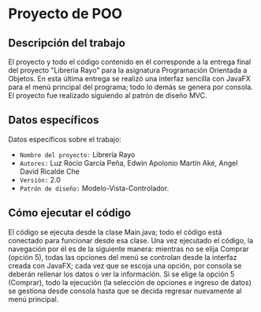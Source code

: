 # Proyecto de POO

## Descripción del trabajo

El proyecto y todo el código contenido en él corresponde a la entrega final del proyecto "Librería Rayo" para la asignatura
Programación Orientada a Objetos. En esta última entrega se realizó una interfaz sencilla con JavaFX para el menú principal del programa; todo lo demás se genera por consola.
El proyecto fue realizado siguiendo al patrón de diseño MVC. 

## Datos específicos

Datos específicos sobre el trabajo:

- `Nombre del proyecto:` Librería Rayo
- `Autores:` Luz Rocío García Peña, Edwin Apolonio Martín Aké, Angel David Ricalde Che
- `Versión:` 2.0
- `Patrón de diseño:` Modelo-Vista-Controlador.

## Cómo ejecutar el código

El código se ejecuta desde la clase Main.java; todo el código está conectado para funcionar desde esa clase. Una
vez ejecutado el código, la navegación por él es de la siguiente manera: mientras no se elija Comprar (opción 5), todas las opciones del menú se controlan desde la interfaz
creada con JavaFX; cada vez que se escoja una opción, por consola se deberán rellenar los datos o ver la información. Si se elige la opción 5 (Comprar), todo la ejecución 
(la selección de opciones e ingreso de datos) se gestiona desde consola hasta que se decida regresar nuevamente al menú principal. 
